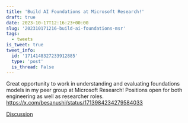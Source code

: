 ```yaml
---
title: 'Build AI Foundations at Microsoft Research!'
draft: true
date: 2023-10-17T12:16:23+00:00
slug: '202310171216-build-ai-foundations-msr'
tags:
  - tweets
is_tweet: true
tweet_info:
  id: '1714148327233912885'
  type: 'post'
  is_thread: False
---
```




Great opportunity to work in understanding and evaluating foundations models in my peer group at Microsoft Research! Positions open for both engineering as well as researcher roles. <https://x.com/besanushi/status/1713984234279584033>

[Discussion](https://x.com/sytelus/status/1714148327233912885)
